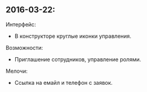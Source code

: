 ## 2016-03-22:

Интерфейс:

* В конструкторе круглые иконки управления.

Возможности:

* Приглашение сотрудников, управление ролями.

Мелочи:

* Ссылка на емайл и телефон с заявок.
